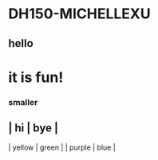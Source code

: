 # DH150-MICHELLEXU

## hello

# it is fun!

### smaller

| hi     | bye   | 
-----------------
| yellow | green | 
| purple | blue  | 
